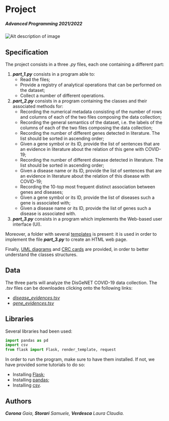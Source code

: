 # Project
##### Advanced Programming 2021/2022
![Alt description of image](https://www.cloverdx.com/hubfs/david-clode-PsqJlaAlvXk-unsplash__1618841662_5.81.219.59.jpg) 

## Specification
The project consists in a three *.py* files, each one containing a different part:
1. ***part_1.py*** consists in a program able to: 
   * Read the files;
   * Provide a registry of analytical operations that can be performed on the dataset;
   * Collect a number of different operations. 
2. ***part_2.py*** consists in a program containing the classes and their associated methods for:
   * Recording the numerical metadata consisting of the number of rows and columns of each of the two files composing the data collection;
   * Recording the general semantics of the dataset, i.e. the labels of the columns of each of the two files composing the data collection;
   * Recording the number of different genes detected in literature. The list should be sorted in ascending order;
   * Given a gene symbol or its ID, provide the list of sentences that are an evidence in literature about the relation of this gene with COVID-19;
   * Recording the number of different disease detected in literature. The list should be sorted in ascending order;
   * Given a disease name or its ID, provide the list of sentences that are an evidence in literature about the relation of this disease with COVID-19;
   * Recording the 10-top most frequent distinct association between genes and diseases;
   * Given a gene symbol or its ID, provide the list of diseases such a gene is associated with;
   * Given a disease name or its ID, provide the list of genes such a disease is associated with.
3. ***part_3.py*** consists in a program which implements the Web-based user interface (UI).

Moreover, a folder with several <ins>templates</ins> is present: it is used in order to implement the file ***part_3.py*** to create an HTML web page.

Finally, <ins>UML diagrams</ins> and <ins>CRC cards</ins> are provided, in order to better understand the classes structures.

## Data
The three parts will analyze the DisGeNET COVID-19 data collection. The *.tsv* files can be downloades clicking onto the following links:
-   *[disease_evidences.tsv](https://github.com/anuzzolese/genomics-unibo/blob/master/2020-2021/project/dataset/disease_evidences.tsv.gz)*
-   *[gene_evidences.tsv](https://github.com/anuzzolese/genomics-unibo/blob/master/2020-2021/project/dataset/gene_evidences.tsv.gz)*

## Libraries
Several libraries had been used:
```python
import pandas as pd
import csv
from flask import Flask, render_template, request
```

In order to run the program, make sure to have them installed. If not, we have provided some tutorials to do so:
- Installing [Flask](https://phoenixnap.com/kb/install-flask);
- Installing [pandas](https://pandas.pydata.org/docs/getting_started/install.html);
- Installing [csv](https://pypi.org/project/python-csv/).

## Authors
***Corona** Gaia, **Storari** Samuele, **Verdesca** Laura Claudia.*
